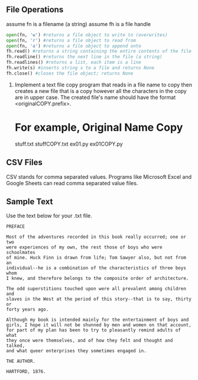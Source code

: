 ## File Operations
assume fn is a filename (a string)
assume fh is a file handle

```python
open(fn, 'w') #returns a file object to write to (overwrites)
open(fn, 'r') #returns a file object to read from
open(fn, 'a') #returns a file object to append onto
fh.read() #returns a string containing the entire contents of the file
fh.readline() #returns the next line in the file (a string)
fh.readlines() #returns a list, each item is a line
fh.write(s) #inserts string s to a file and returns None
fh.close() #closes the file object; returns None
```

1. Implement a text file copy program that reads in a file name to
   copy then creates a new file that is a copy however all the characters
   in the copy are in upper case. The created file's name should have
   the format   <originalCOPY.prefix>.

   For example,
      Original Name                Copy
      =============================================
      stuff.txt                    stuffCOPY.txt
      ex01.py                      ex01COPY.py


## CSV Files
CSV stands for comma separated values. Programs like Microsoft Excel and Google Sheets can read comma separated value files.


## Sample Text 
Use the text below for your .txt file.
```
PREFACE

Most of the adventures recorded in this book really occurred; one or two
were experiences of my own, the rest those of boys who were schoolmates
of mine. Huck Finn is drawn from life; Tom Sawyer also, but not from an
individual--he is a combination of the characteristics of three boys whom
I knew, and therefore belongs to the composite order of architecture.

The odd superstitions touched upon were all prevalent among children and
slaves in the West at the period of this story--that is to say, thirty or
forty years ago.

Although my book is intended mainly for the entertainment of boys and
girls, I hope it will not be shunned by men and women on that account,
for part of my plan has been to try to pleasantly remind adults of what
they once were themselves, and of how they felt and thought and talked,
and what queer enterprises they sometimes engaged in.

THE AUTHOR.

HARTFORD, 1876.
```
